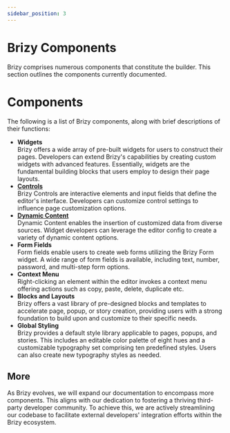```yaml
---
sidebar_position: 3
---
```


# Brizy Components

Brizy comprises numerous components that constitute the builder. This section outlines the components currently documented.

# Components

The following is a list of Brizy components, along with brief descriptions of their functions:

- **Widgets** <br />
  Brizy offers a wide array of pre-built widgets for users to construct their pages. Developers can extend Brizy's capabilities by creating custom widgets with advanced features. Essentially, widgets are the fundamental building blocks that users employ to design their page layouts.
- [**Controls**](/docs-internals/using-controls/usage) <br />
  Brizy Controls are interactive elements and input fields that define the editor's interface. Developers can customize control settings to influence page customization options.
- [**Dynamic Content**](/docs-internals/control-arguments/dynamic-content/Introduction) <br />
  Dynamic Content enables the insertion of customized data from diverse sources. Widget developers can leverage the editor config to create a variety of dynamic content options.
- **Form Fields** <br />
  Form fields enable users to create web forms utilizing the Brizy Form widget. A wide range of form fields is available, including text, number, password, and multi-step form options.
- **Context Menu** <br />
  Right-clicking an element within the editor invokes a context menu offering actions such as copy, paste, delete, duplicate etc.
- **Blocks and Layouts** <br />
  Brizy offers a vast library of pre-designed blocks and templates to accelerate page, popup, or story creation, providing users with a strong foundation to build upon and customize to their specific needs.
- **Global Styling** <br />
  Brizy provides a default style library applicable to pages, popups, and stories. This includes an editable color palette of eight hues and a customizable typography set comprising ten predefined styles. Users can also create new typography styles as needed.

## More

As Brizy evolves, we will expand our documentation to encompass more components. This aligns with our dedication to fostering a thriving third-party developer community. To achieve this, we are actively streamlining our codebase to facilitate external developers' integration efforts within the Brizy ecosystem.

